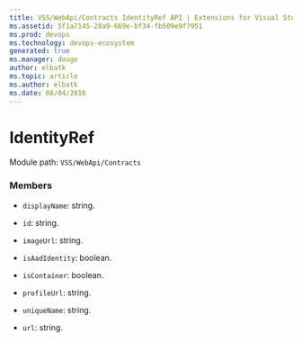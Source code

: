 ```yaml
---
title: VSS/WebApi/Contracts IdentityRef API | Extensions for Visual Studio Team Services
ms.assetid: 5f1a7145-28a9-669e-bf34-fb509e9f7951
ms.prod: devops
ms.technology: devops-ecosystem
generated: true
ms.manager: douge
author: elbatk
ms.topic: article
ms.author: elbatk
ms.date: 08/04/2016
---
```


# IdentityRef

Module path: `VSS/WebApi/Contracts`


### Members

* `displayName`: string. 

* `id`: string. 

* `imageUrl`: string. 

* `isAadIdentity`: boolean. 

* `isContainer`: boolean. 

* `profileUrl`: string. 

* `uniqueName`: string. 

* `url`: string. 

